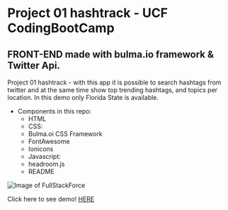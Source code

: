 # Project 01 hashtrack - UCF CodingBootCamp
## FRONT-END made with bulma.io framework & Twitter Api.

Project 01 hashtrack - with this app it is possible to search hashtags from twitter and at the same time show top trending hashtags, and topics per location. In this demo only Florida State is available.
- Components in this repo:
  - HTML
  - CSS:
  - Bulma.oi CSS Framework
  - FontAwesome
  - Ionicons
  - Javascript:
  - headroom.js
  - README


![Image of FullStackForce](https://i.postimg.cc/j203HvhL/hastrack.png)

Click here to see demo!
[HERE](https://socialtracker.herokuapp.com/index.html)
